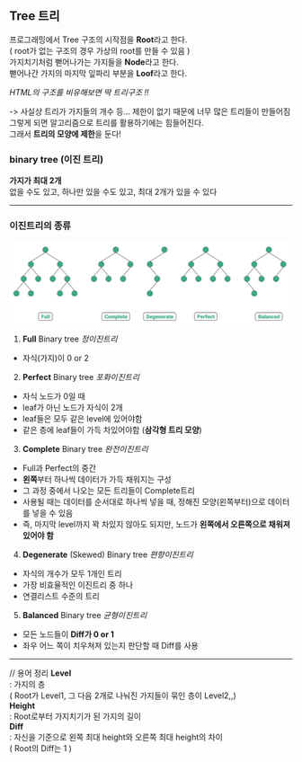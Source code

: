 ## Tree 트리

프로그래밍에서 Tree 구조의 시작점을 **Root**라고 한다.   
( root가 없는 구조의 경우 가상의 root를 만들 수 있음 )    
가지치기처럼 뻗어나가는 가지들을 **Node**라고 한다.    
뻗어나간 가지의 마지막 잎파리 부분을 **Loof**라고 한다.   

*HTML의 구조를 비유해보면 딱 트리구조 !!*

-> 사실상 트리가 가지들의 개수 등... 제한이 없기 때문에 너무 많은 트리들이 만들어짐   
그렇게 되면 알고리즘으로 트리를 활용하기에는 힘들어진다.    
그래서 **트리의 모양에 제한**을 둔다!   

### binary tree (이진 트리)
**가지가 최대 2개**   
없을 수도 있고, 하나만 있을 수도 있고, 최대 2개가 있을 수 있다   

---

### 이진트리의 종류

![Binary_image](../image/Binary.png)

1. **Full** Binary tree *정이진트리*
- 자식(가지)이 0 or 2 

2. **Perfect** Binary tree *포화이진트리*
- 자식 노드가 0일 때
- leaf가 아닌 노드가 자식이 2개
- leaf들은 모두 같은 level에 있어야함
- 같은 층에 leaf들이 가득 차있어야함 (**삼각형 트리 모양**)

3. **Complete** Binary tree *완전이진트리*
- Full과 Perfect의 중간
- **왼쪽**부터 하나씩 데이터가 가득 채워지는 구성
- 그 과정 중에서 나오는 모든 트리들이 Complete트리
- 사용될 때는 데이터를 순서대로 하나씩 넣을 때, 정해진 모양(왼쪽부터)으로 데이터를 넣을 수 있음
- 즉, 마지막 level까지 꽉 차있지 않아도 되지만, 노드가 **왼쪽에서 오른쪽으로 채워져 있어야 함**

4. **Degenerate** (Skewed) Binary tree *편향이진트리*
- 자식의 개수가 모두 1개인 트리
- 가장 비효율적인 이진트리 중 하나
- 연결리스트 수준의 트리

5. **Balanced** Binary tree *균형이진트리*
- 모든 노드들이 **Diff가 0 or 1**
- 좌우 어느 쪽이 치우쳐져 있는지 판단할 때 Diff를 사용

---   

// 용어 정리
**Level**   
: 가지의 층   
( Root가 Level1, 그 다음 2개로 나눠진 가지들이 묶인 층이 Level2,,)   
**Height**   
: Root로부터 가지치기가 된 가지의 길이   
**Diff**   
: 자신을 기준으로 왼쪽 최대 height와 오른쪽 최대 height의 차이   
( Root의 Diff는 1 )   